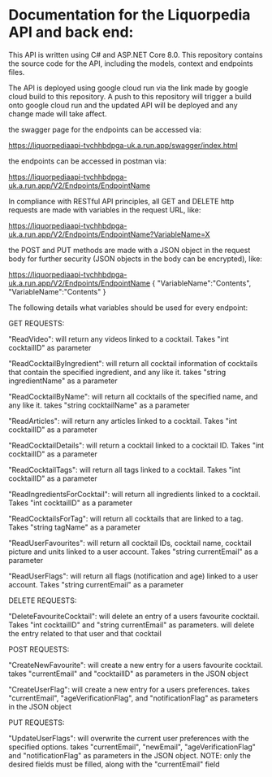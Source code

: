# Documentation for the Liquorpedia API and back end:

This API is written using C# and ASP.NET Core 8.0. This repository contains the source code for the API, including the models, context and endpoints files.

The API is deployed using google cloud run via the link made by google cloud build to this repository. A push to this repository will trigger a build onto google cloud run and the updated API will be deployed and any change made will take affect.

the swagger page for the endpoints can be accessed via:

https://liquorpediaapi-tvchhbdpga-uk.a.run.app/swagger/index.html

the endpoints can be accessed in postman via:

https://liquorpediaapi-tvchhbdpga-uk.a.run.app/V2/Endpoints/EndpointName

In compliance with RESTful API principles, all GET and DELETE http requests are made with variables in the request URL, like:

https://liquorpediaapi-tvchhbdpga-uk.a.run.app/V2/Endpoints/EndpointName?VariableName=X

the POST and PUT methods are made with a JSON object in the request body for further security (JSON objects in the body can be encrypted), like:

https://liquorpediaapi-tvchhbdpga-uk.a.run.app/V2/Endpoints/EndpointName
{
          "VariableName":"Contents",
          "VariableName":"Contents"
}

The following details what variables should be used for every endpoint:

GET REQUESTS:

"ReadVideo": will return any videos linked to a cocktail. Takes "int cocktailID" as parameter

"ReadCocktailByIngredient": will return all cocktail information of cocktails that contain the specified ingredient, and any like it. takes "string ingredientName" as a parameter

"ReadCocktailByName": will return all cocktails of the specified name, and any like it. takes "string cocktailName" as a parameter

"ReadArticles": will return any articles linked to a cocktail. Takes "int cocktailID" as a parameter

"ReadCocktailDetails": will return a cocktail linked to a cocktail ID. Takes "int cocktailID" as a parameter

"ReadCocktailTags": will return all tags linked to a cocktail. Takes "int cocktailID" as a parameter

"ReadIngredientsForCocktail": will return all ingredients linked to a cocktail. Takes "int cocktailID" as a parameter

"ReadCocktailsForTag": will return all cocktails that are linked to a tag. Takes "string tagName" as a parameter

"ReadUserFavourites": will return all cocktail IDs, cocktail name, cocktail picture and units linked to a user account. Takes "string currentEmail" as a parameter

"ReadUserFlags": will return all flags (notification and age) linked to a user account. Takes "string currentEmail" as a parameter

DELETE REQUESTS:

"DeleteFavouriteCocktail": will delete an entry of a users favourite cocktail. Takes "int cocktailID" and "string currentEmail" as parameters. will delete the entry related to that user and that cocktail

POST REQUESTS:

"CreateNewFavourite": will create a new entry for a users favourite cocktail. takes "currentEmail" and "cocktailID" as parameters in the JSON object

"CreateUserFlag": will create a new entry for a users preferences. takes "currentEmail", "ageVerificationFlag", and "notificationFlag" as parameters in the JSON object

PUT REQUESTS:

"UpdateUserFlags": will overwrite the current user preferences with the specified options. takes "currentEmail", "newEmail", "ageVerificationFlag" and "notificationFlag" as parameters in the JSON object. NOTE: only the desired fields must be filled, along with the "currentEmail" field


